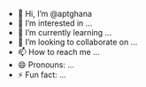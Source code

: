 - 👋 Hi, I’m @aptghana
- 👀 I’m interested in ...
- 🌱 I’m currently learning ...
- 💞️ I’m looking to collaborate on ...
- 📫 How to reach me ...
- 😄 Pronouns: ...
- ⚡ Fun fact: ...

<!---
aptghana/aptghana is a ✨ special ✨ repository because its `README.md` (this file) appears on your GitHub profile.
You can click the Preview link to take a look at your changes.
--->
